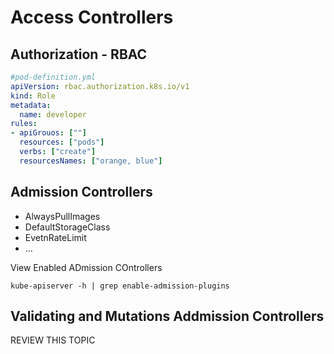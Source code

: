 # Access Controllers


## Authorization - RBAC


```YAML
#pod-definition.yml
apiVersion: rbac.authorization.k8s.io/v1
kind: Role
metadata: 
  name: developer
rules:
- apiGrouos: [""]
  resources: ["pods"]
  verbs: ["create"]
  resourcesNames: ["orange, blue"]
```


## Admission Controllers
- AlwaysPullImages
- DefaultStorageClass
- EvetnRateLimit
- ...

View  Enabled ADmission COntrollers

```shell
kube-apiserver -h | grep enable-admission-plugins
```

## Validating and Mutations Addmission Controllers

REVIEW THIS TOPIC
